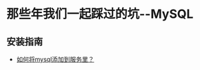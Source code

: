 # 那些年我们一起踩过的坑--MySQL

## 安装指南
- [如何将mysql添加到服务里？](https://jingyan.baidu.com/article/4853e1e57f13721909f7261a.html)

